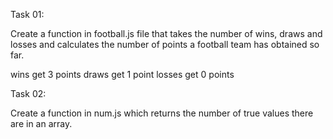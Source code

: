 <!-- The first Task -->
Task 01:

Create a function in football.js file that takes the number of wins, draws and losses and calculates the number of points a football team has obtained so far.

wins get 3 points
draws get 1 point
losses get 0 points


<!-- The second Task -->
Task 02:

Create a function in num.js which returns the number of true values there are in an array.
